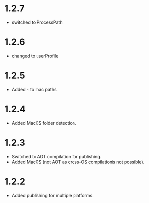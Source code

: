 # 1.2.7
- switched to ProcessPath

# 1.2.6
- changed to userProfile

# 1.2.5
- Added `~` to mac paths

# 1.2.4
- Added MacOS folder detection.

# 1.2.3
- Switched to AOT compilation for publishing.
- Added MacOS (not AOT as cross-OS compilationis not possible).

# 1.2.2
- Added publishing for multiple platforms.